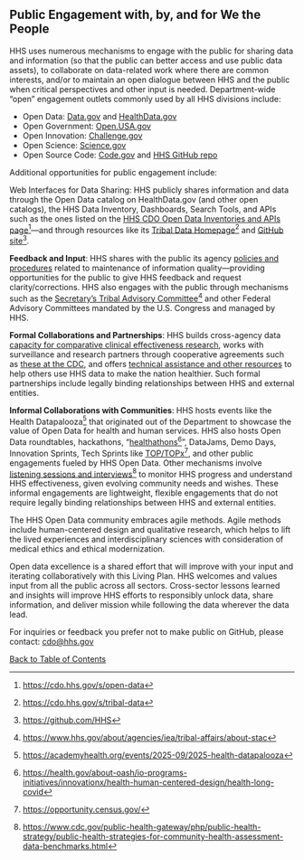 ## Public Engagement with, by, and for We the People

HHS uses numerous mechanisms to engage with the public for sharing data and information (so that the public can better access and use public data assets), to collaborate on data-related work where there are common interests, and/or to maintain an open dialogue between HHS and the public when critical perspectives and other input is needed. Department-wide “open” engagement outlets commonly used by all HHS divisions include:   

- Open Data: [Data.gov](https://data.gov/) and [HealthData.gov](https://healthdata.gov/)  
- Open Government: [Open.USA.gov](https://www.gsa.gov/governmentwide-initiatives/us-open-government)  
- Open Innovation: [Challenge.gov](https://challenge.gov/)  
- Open Science: [Science.gov](https://www.science.gov/)  
- Open Source Code: [Code.gov](https://code.gov/) and [HHS GitHub repo](https://github.com/HHS)  

Additional opportunities for public engagement include:

Web Interfaces for Data Sharing: HHS publicly shares information and data through the Open Data catalog on HealthData.gov (and other open catalogs), the HHS Data Inventory, Dashboards, Search Tools, and APIs such as the ones listed on the [HHS CDO Open Data Inventories and APIs page](https://cdo.hhs.gov/s/open-data)[^73]—and through resources like its [Tribal Data Homepage](https://cdo.hhs.gov/s/tribal-data)[^74] and [GitHub site](https://github.com/hhs/)[^75].  

[^73]: <https://cdo.hhs.gov/s/open-data>
[^74]: <https://cdo.hhs.gov/s/tribal-data>
[^75]: <https://github.com/HHS>

**Feedback and Input**: HHS shares with the public its agency [policies and procedures](https://aspe.hhs.gov/topics/data/information-quality-guidelines) related to maintenance of information quality—providing opportunities for the public to give HHS feedback and request clarity/corrections. HHS also engages with the public through mechanisms such as the [Secretary’s Tribal Advisory Committee](https://www.hhs.gov/about/agencies/iea/tribal-affairs/about-stac/index.html)[^76] and other Federal Advisory Committees mandated by the U.S. Congress and managed by HHS.  

[^76]: <https://www.hhs.gov/about/agencies/iea/tribal-affairs/about-stac>

**Formal Collaborations and Partnerships**: HHS builds cross-agency data [capacity for comparative clinical effectiveness research](https://aspe.hhs.gov/collaborations-committees-advisory-groups/os-pcortf), works with surveillance and research partners through cooperative agreements such as [these at the CDC](https://www.cdc.gov/public-health-gateway/php/funding/index.html), and offers [technical assistance and other resources](https://www.cms.gov/priorities/health-equity/minority-health/equity-programs/technical-assistance) to help others use HHS data to make the nation healthier. Such formal partnerships include legally binding relationships between HHS and external entities.  

**Informal Collaborations with Communities**: HHS hosts events like the Health Datapalooza[^77] that originated out of the Department to showcase the value of Open Data for health and human services. HHS also hosts Open Data roundtables, hackathons, “[healthathons](https://health.gov/about-oash/io-programs-initiatives/innovationx/health-human-centered-design/health-long-covid)[^78]”, DataJams, Demo Days, Innovation Sprints, Tech Sprints like [TOP/TOPx](https://opportunity.census.gov/)[^79], and other public engagements fueled by HHS Open Data. Other mechanisms involve [listening sessions and interviews](https://www.cdc.gov/public-health-gateway/php/public-health-strategy/public-health-strategies-for-community-health-assessment-data-benchmarks.html)[^80] to monitor HHS progress and understand HHS effectiveness, given evolving community needs and wishes. These informal engagements are lightweight, flexible engagements that do not require legally binding relationships between HHS and external entities.  

[^77]: <https://academyhealth.org/events/2025-09/2025-health-datapalooza>
[^78]: <https://health.gov/about-oash/io-programs-initiatives/innovationx/health-human-centered-design/health-long-covid>
[^79]: <https://opportunity.census.gov/>
[^80]: <https://www.cdc.gov/public-health-gateway/php/public-health-strategy/public-health-strategies-for-community-health-assessment-data-benchmarks.html>

The HHS Open Data community embraces agile methods. Agile methods include human-centered design and qualitative research, which helps to lift the lived experiences and interdisciplinary sciences with consideration of medical ethics and ethical modernization.  

Open data excellence is a shared effort that will improve with your input and iterating collaboratively with this Living Plan. HHS welcomes and values input from all the public across all sectors. Cross-sector lessons learned and insights will improve HHS efforts to responsibly unlock data, share information, and deliver mission while following the data wherever the data lead.  

For inquiries or feedback you prefer not to make public on GitHub, please contact: [cdo@hhs.gov](mailto:cdo@hhs.gov)

[Back to Table of Contents](#table-of-contents)
